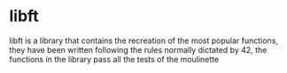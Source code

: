 # libft
libft is a library that contains the recreation of the most popular functions, they have been written following the rules normally dictated by 42, the functions in the library pass all the tests of the moulinette
